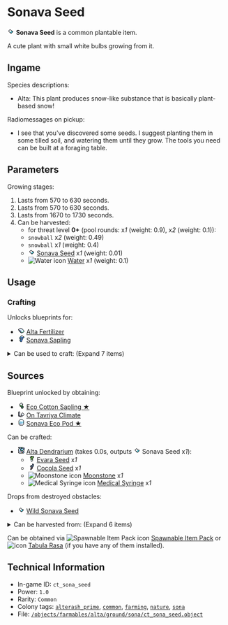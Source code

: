 # Sonava Seed

<img src="https://raw.githubusercontent.com/Ceterai/Enternia/main/objects/farmables/alta/ground/sona/icon.png" alt="Sonava Seed icon" loading="lazy" width="auto" height="16px"/> **Sonava Seed** is a common plantable item.

A cute plant with small white bulbs growing from it.

## Ingame

Species descriptions:

- Alta: This plant produces snow-like substance that is basically plant-based snow!

Radiomessages on pickup:

- I see that you've discovered some seeds. I suggest planting them in some tilled soil, and watering them until they grow. The tools you need can be built at a foraging table.

## Parameters

Growing stages:

1. Lasts from 570 to 630 seconds.
2. Lasts from 570 to 630 seconds.
3. Lasts from 1670 to 1730 seconds.
4. Can be harvested:
   - for threat level **0+** (pool rounds: x*1* (weight: 0.9), x*2* (weight: 0.1)):
   - `snowball` x*2* (weight: 0.49)
   - `snowball` x*1* (weight: 0.4)
   - <img src="https://raw.githubusercontent.com/Ceterai/Enternia/main/objects/farmables/alta/ground/sona/icon.png" alt="Sonava Seed icon" loading="lazy" width="auto" height="16px"/> [Sonava Seed](https://ceterai.github.io/MyEnternia/Wiki/SonavaSeed) x*1* (weight: 0.01)
   - <img src="https://starbounder.org/mediawiki/images/9/9d/Water.png" alt="Water icon" loading="lazy" width="16px" height="16px"/> [Water](https://starbounder.org/Water) x*1* (weight: 0.1)

## Usage

### Crafting

Unlocks blueprints for:

- <img src="https://raw.githubusercontent.com/Ceterai/Enternia/main/items/active/alta/tools/fertilize/ct_alta_fertilizer.png" alt="Alta Fertilizer icon" loading="lazy" width="auto" height="16px"/> [Alta Fertilizer](https://ceterai.github.io/MyEnternia/Wiki/AltaFertilizer)
- <img src="https://raw.githubusercontent.com/Ceterai/Enternia/main/objects/farmables/alta/ground/sona/sapling/icon.png" alt="Sonava Sapling icon" loading="lazy" width="auto" height="16px"/> [Sonava Sapling](https://ceterai.github.io/MyEnternia/Wiki/SonavaSapling)

<details markdown="1"><summary>Can be used to craft: (Expand 7 items)</summary>

- <img src="https://raw.githubusercontent.com/Ceterai/Enternia/main/objects/farmables/alta/ground/sona/boosted/icon.png" alt="Boosted Sonava Sapling ★★ icon" loading="lazy" width="auto" height="16px"/> [Boosted Sonava Sapling ★★](https://ceterai.github.io/MyEnternia/Wiki/BoostedSonavaSapling)
- <img src="https://raw.githubusercontent.com/Ceterai/Enternia/main/objects/farmables/alta/liquid/cocola/icon.png" alt="Cocola Seed icon" loading="lazy" width="auto" height="16px"/> [Cocola Seed](https://ceterai.github.io/MyEnternia/Wiki/CocolaSeed)
- <img src="https://raw.githubusercontent.com/Ceterai/Enternia/main/objects/farmables/alta/ground/sona/eco/icon.png" alt="Eco Sonava Sapling ★ icon" loading="lazy" width="auto" height="16px"/> [Eco Sonava Sapling ★](https://ceterai.github.io/MyEnternia/Wiki/EcoSonavaSapling)
- <img src="https://raw.githubusercontent.com/Ceterai/Enternia/main/objects/farmables/alta/ground/eva/icon.png" alt="Evara Seed icon" loading="lazy" width="auto" height="16px"/> [Evara Seed](https://ceterai.github.io/MyEnternia/Wiki/EvaraSeed)
- <img src="https://raw.githubusercontent.com/Ceterai/Enternia/main/objects/farmables/alta/ground/isoslime/icon.png" alt="Isoslime Seed icon" loading="lazy" width="auto" height="16px"/> [Isoslime Seed](https://ceterai.github.io/MyEnternia/Wiki/IsoslimeSeed)
- <img src="https://raw.githubusercontent.com/Ceterai/Enternia/main/objects/farmables/alta/ground/sona/pod/icon.png" alt="Sonava Eco Pod ★ icon" loading="lazy" width="auto" height="16px"/> [Sonava Eco Pod ★](https://ceterai.github.io/MyEnternia/Wiki/SonavaEcoPod)
- <img src="https://raw.githubusercontent.com/Ceterai/Enternia/main/objects/farmables/alta/ground/sona/sapling/icon.png" alt="Sonava Sapling icon" loading="lazy" width="auto" height="16px"/> [Sonava Sapling](https://ceterai.github.io/MyEnternia/Wiki/SonavaSapling)

</details>

## Sources

Blueprint unlocked by obtaining:

- <img src="https://raw.githubusercontent.com/Ceterai/Enternia/main/objects/farmables/alta/ground/cotton/eco/icon.png" alt="Eco Cotton Sapling ★ icon" loading="lazy" width="auto" height="16px"/> [Eco Cotton Sapling ★](https://ceterai.github.io/MyEnternia/Wiki/EcoCottonSapling)
- <img src="https://raw.githubusercontent.com/Ceterai/Enternia/main/codex/alta/datamass/sona.png" alt="On Tavriya Climate icon" loading="lazy" width="auto" height="16px"/> [On Tavriya Climate](https://ceterai.github.io/MyEnternia/Wiki/OnTavriyaClimate)
- <img src="https://raw.githubusercontent.com/Ceterai/Enternia/main/objects/farmables/alta/ground/sona/pod/icon.png" alt="Sonava Eco Pod ★ icon" loading="lazy" width="auto" height="16px"/> [Sonava Eco Pod ★](https://ceterai.github.io/MyEnternia/Wiki/SonavaEcoPod)

Can be crafted:

- ![ ](https://raw.githubusercontent.com/Ceterai/Enternia/main/objects/alta/crafting/dendrarium/icon.png) [Alta Dendrarium](https://ceterai.github.io/MyEnternia/Wiki/AltaDendrarium) (takes 0.0s, outputs <img src="https://raw.githubusercontent.com/Ceterai/Enternia/main/objects/farmables/alta/ground/sona/icon.png" alt="Sonava Seed icon" loading="lazy" width="auto" height="16px"/> Sonava Seed x*1*):
  - <img src="https://raw.githubusercontent.com/Ceterai/Enternia/main/objects/farmables/alta/ground/eva/icon.png" alt="Evara Seed icon" loading="lazy" width="auto" height="16px"/> [Evara Seed](https://ceterai.github.io/MyEnternia/Wiki/EvaraSeed) x*1*
  - <img src="https://raw.githubusercontent.com/Ceterai/Enternia/main/objects/farmables/alta/liquid/cocola/icon.png" alt="Cocola Seed icon" loading="lazy" width="auto" height="16px"/> [Cocola Seed](https://ceterai.github.io/MyEnternia/Wiki/CocolaSeed) x*1*
  - <img src="https://starbounder.org/mediawiki/images/b/b6/Moonstone.png" alt="Moonstone icon" loading="lazy" width="10px" height="10px"/> [Moonstone](https://starbounder.org/Moonstone) x*1*
  - <img src="https://starbounder.org/mediawiki/images/0/00/Medical_Syringe.png" alt="Medical Syringe icon" loading="lazy" width="7px" height="15px"/> [Medical Syringe](https://starbounder.org/Medical_Syringe) x*1*

Drops from destroyed obstacles:

- <img src="https://raw.githubusercontent.com/Ceterai/Enternia/main/objects/farmables/alta/ground/sona/icon.png" alt="Wild Sonava Seed icon" loading="lazy" width="auto" height="16px"/> [Wild Sonava Seed](https://ceterai.github.io/MyEnternia/Wiki/WildSonavaSeed)

<details markdown="1"><summary>Can be harvested from: (Expand 6 items)</summary>

- <img src="https://raw.githubusercontent.com/Ceterai/Enternia/main/objects/farmables/alta/ground/sona/boosted/icon.png" alt="Boosted Sonava Sapling ★★ icon" loading="lazy" width="auto" height="16px"/> [Boosted Sonava Sapling ★★](https://ceterai.github.io/MyEnternia/Wiki/BoostedSonavaSapling)
- <img src="https://raw.githubusercontent.com/Ceterai/Enternia/main/objects/farmables/alta/ground/sona/eco/icon.png" alt="Eco Sonava Sapling ★ icon" loading="lazy" width="auto" height="16px"/> [Eco Sonava Sapling ★](https://ceterai.github.io/MyEnternia/Wiki/EcoSonavaSapling)
- <img src="https://raw.githubusercontent.com/Ceterai/Enternia/main/objects/farmables/alta/ground/sona/pod/icon.png" alt="Sonava Eco Pod ★ icon" loading="lazy" width="auto" height="16px"/> [Sonava Eco Pod ★](https://ceterai.github.io/MyEnternia/Wiki/SonavaEcoPod)
- <img src="https://raw.githubusercontent.com/Ceterai/Enternia/main/objects/farmables/alta/ground/sona/sapling/icon.png" alt="Sonava Sapling icon" loading="lazy" width="auto" height="16px"/> [Sonava Sapling](https://ceterai.github.io/MyEnternia/Wiki/SonavaSapling)
- <img src="https://raw.githubusercontent.com/Ceterai/Enternia/main/objects/farmables/alta/ground/sona/icon.png" alt="Sonava Seed icon" loading="lazy" width="auto" height="16px"/> [Sonava Seed](https://ceterai.github.io/MyEnternia/Wiki/SonavaSeed)
- <img src="https://raw.githubusercontent.com/Ceterai/Enternia/main/objects/farmables/alta/ground/sona/icon.png" alt="Wild Sonava Seed icon" loading="lazy" width="auto" height="16px"/> [Wild Sonava Seed](https://ceterai.github.io/MyEnternia/Wiki/WildSonavaSeed)

</details>

Can be obtained via <img src="https://raw.githubusercontent.com/Silverfeelin/Starbound-SpawnableItemPack/master/interface/sip/iconSmall.png" alt="Spawnable Item Pack icon" width="18" height="14"/> [Spawnable Item Pack](https://steamcommunity.com/sharedfiles/filedetails/?id=733665104) or <img src="https://steamuserimages-a.akamaihd.net/ugc/263843960696222713/3EC9A7C005541F7D577EBCB8C5736B4EFC9973D6/" alt="icon" width="8" height="12"/> [Tabula Rasa](https://community.playstarbound.com/resources/the-tabula-rasa.3222/) (if you have any of them installed).

## Technical Information

- In-game ID: `ct_sona_seed`
- Power: `1.0`
- Rarity: `Common`
- Colony tags: [`alterash_prime`](https://ceterai.github.io/MyEnternia/Wiki/Tags/AlterashPrime), [`common`](https://ceterai.github.io/MyEnternia/Wiki/Tags/Common), [`farming`](https://ceterai.github.io/MyEnternia/Wiki/Tags/Farming), [`nature`](https://ceterai.github.io/MyEnternia/Wiki/Tags/Nature), [`sona`](https://ceterai.github.io/MyEnternia/Wiki/Tags/Sona)
- File: [`/objects/farmables/alta/ground/sona/ct_sona_seed.object`](https://github.com/Ceterai/Enternia/blob/main/objects/farmables/alta/ground/sona/ct_sona_seed.object)
